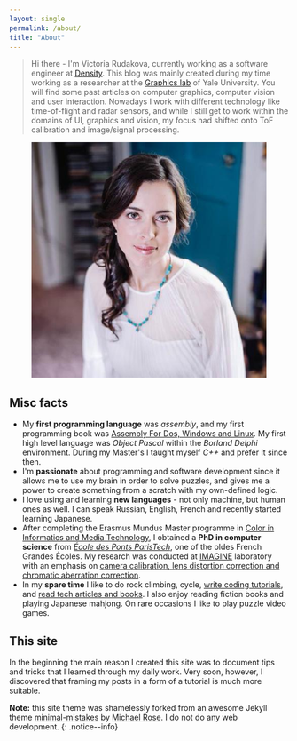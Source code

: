 ```yaml
---
layout: single
permalink: /about/
title: "About"
---
```


> Hi there - I'm Victoria Rudakova, currently working as a software engineer at [Density](https://www.density.io/). This blog was mainly created during my time working as a researcher at the [Graphics lab](http://graphics.cs.yale.edu/site/) of Yale University. You will find some past articles on computer graphics, computer vision and user interaction. Nowadays I work with different technology like time-of-flight and radar sensors, and while I still get to work within the domains of UI, graphics and vision, my focus had shifted onto ToF calibration and image/signal processing.

<figure>
    <a href="/assets/images/about.jpg"><img src="/assets/images/about.jpg"></a>
</figure>

## Misc facts

* My **first programming language** was *assembly*, and my first programming book was [Assembly For Dos, Windows and Linux](http://a.co/hNwBceL). My first high level language was *Object Pascal* within the *Borland Delphi* environment. During my Master's I taught myself *C++* and prefer it since then.
* I'm **passionate** about programming and software development since it allows me to use my brain in order to solve puzzles, and gives me a power to create something from a scratch with my own-defined logic.
* I love using and learning **new languages** - not only machine, but human ones as well. I can speak Russian, English, French and recently started learning Japanese.
* After completing the Erasmus Mundus Master programme in [Color in Informatics and Media Technology](https://master-colorscience.eu/), I obtained a **PhD in computer science** from [*École des Ponts ParisTech*](http://en.enpc.fr/en), one of the oldes French Grandes Écoles. My research was conducted at [IMAGINE](http://imagine.enpc.fr/) laboratory with an emphasis on [camera calibration, lens distortion correction and chromatic aberration correction](http://imagine.enpc.fr/~rudakovv/manuscript_main_rudakovv.pdf).
* In my **spare time** I like to do rock climbing, cycle, [write coding tutorials](https://vicrucann.github.io/tutorials/), and [read tech articles and books](https://vicrucann.github.io/resources/). I also enjoy reading fiction books and playing Japanese mahjong. On rare occasions I like to play puzzle video games.

## This site

In the beginning the main reason I created this site was to document tips and tricks that I learned through my daily work. Very soon, however, I discovered that framing my posts in a form of a tutorial is much more suitable.

**Note:** this site theme was shamelessly forked from an awesome Jekyll theme [minimal-mistakes](https://github.com/mmistakes/minimal-mistakes/) by [Michael Rose](https://mademistakes.com/). I do not do any web development.
{: .notice--info}

